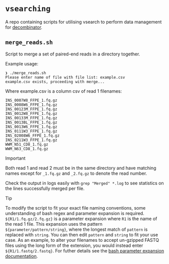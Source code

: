 # `vsearching`

A repo containing scripts for utilising vsearch to perform data management for [decombinator](https://github.com/innate2adaptive/decombinator).

## `merge_reads.sh`

Script to merge a set of paired-end reads in a directory together.

Example usage:

```shell
❯ ./merge_reads.sh
Please enter name of file with file list: example.csv
example.csv exists, proceeding with merge...
```

Where example.csv is a column csv of read 1 filenames:

```csv
INS_0007W8_FFPE_1.fq.gz
INS_0008W6_FFPE_1.fq.gz
INS_00123M_FFPE_1.fq.gz
INS_0012W8_FFPE_1.fq.gz
INS_00133M_FFPE_1.fq.gz
INS_0013BL_FFPE_1.fq.gz
INS_0013W6_FFPE_1.fq.gz
INS_0111W3_FFPE_1.fq.gz
INS_02008W6_FFPE_1.fq.gz
INS_0211W3_FFPE_1.fq.gz
WWM_N51_CD8_1.fq.gz
WWM_N63_CD8_1.fq.gz
```

> [!IMPORTANT]
> Both read 1 and read 2 must be in the same directory and have matching names except for `_1.fq.gz` and `_2.fq.gz` to denote the read number.

Check the output in logs easily with `grep "Merged" *.log` to see statistics on the lines successfully merged per file.

> [!TIP]
> To modify the script to fit your exact file naming conventions, some understanding of bash regex and parameter expansion is required.
> `${R1/1.fq.gz/2.fq.gz}` is a parameter expansion where `R1` is the name of the read 1 file. This expansion uses the pattern `${parameter/pattern/string}`, where the longest match of `pattern` is replaced with `string`.
> You can then edit `pattern` and `string` to fit your use case.
> As an example, to alter your filenames to accept un-gzipped FASTQ files using the long form of the extension, you would instead enter `${R1/1.fastq/2.fastq}`.
> For futher details see the [bash parameter expansion documentation](https://www.gnu.org/software/bash/manual/html_node/Shell-Parameter-Expansion.html).
